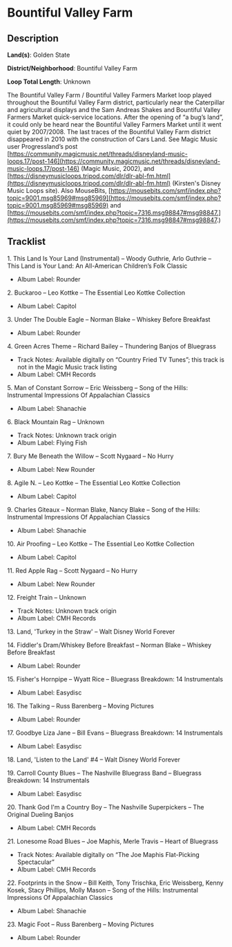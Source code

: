 # Bountiful Valley Farm

## Description

**Land(s)**: Golden State

**District/Neighborhood**: Bountiful Valley Farm

**Loop Total Length**: Unknown

The Bountiful Valley Farm / Bountiful Valley Farmers Market loop played throughout the Bountiful Valley Farm district, particularly near the Caterpillar and agricultural displays and the Sam Andreas Shakes and Bountiful Valley Farmers Market quick-service locations. After the opening of “a bug’s land”, it could only be heard near the Bountiful Valley Farmers Market until it went quiet by 2007/2008. The last traces of the Bountiful Valley Farm district disappeared in 2010 with the construction of Cars Land. See Magic Music user Progressland’s post [https://community.magicmusic.net/threads/disneyland-music-loops.17/post-146](https://community.magicmusic.net/threads/disneyland-music-loops.17/post-146) (Magic Music, 2002), and [https://disneymusicloops.tripod.com/dlr/dlr-abl-fm.html](https://disneymusicloops.tripod.com/dlr/dlr-abl-fm.html) (Kirsten's Disney Music Loops site). Also MouseBits, [https://mousebits.com/smf/index.php?topic=9001.msg85969#msg85969](https://mousebits.com/smf/index.php?topic=9001.msg85969#msg85969) and [https://mousebits.com/smf/index.php?topic=7316.msg98847#msg98847.](https://mousebits.com/smf/index.php?topic=7316.msg98847#msg98847.)

## Tracklist

1\. This Land Is Your Land (Instrumental) – Woody Guthrie, Arlo Guthrie – This Land is Your Land: An All-American Children’s Folk Classic

- Album Label: Rounder

2\. Buckaroo – Leo Kottke – The Essential Leo Kottke Collection

- Album Label: Capitol

3\. Under The Double Eagle – Norman Blake – Whiskey Before Breakfast

- Album Label: Rounder

4\. Green Acres Theme – Richard Bailey – Thundering Banjos of Bluegrass

- Track Notes: Available digitally on “Country Fried TV Tunes”; this track is not in the Magic Music track listing
- Album Label: CMH Records

5\. Man of Constant Sorrow – Eric Weissberg – Song of the Hills: Instrumental Impressions Of Appalachian Classics

- Album Label: Shanachie

6\. Black Mountain Rag – Unknown

- Track Notes: Unknown track origin
- Album Label: Flying Fish

7\. Bury Me Beneath the Willow – Scott Nygaard – No Hurry

- Album Label: New Rounder

8\. Agile N. – Leo Kottke – The Essential Leo Kottke Collection

- Album Label: Capitol

9\. Charles Giteaux – Norman Blake, Nancy Blake – Song of the Hills: Instrumental Impressions Of Appalachian Classics

- Album Label: Shanachie

10\. Air Proofing – Leo Kottke – The Essential Leo Kottke Collection

- Album Label: Capitol

11\. Red Apple Rag – Scott Nygaard – No Hurry

- Album Label: New Rounder

12\. Freight Train – Unknown

- Track Notes: Unknown track origin
- Album Label: CMH Records

13\. Land, 'Turkey in the Straw' – Walt Disney World Forever



14\. Fiddler's Dram/Whiskey Before Breakfast – Norman Blake – Whiskey Before Breakfast

- Album Label: Rounder

15\. Fisher's Hornpipe – Wyatt Rice – Bluegrass Breakdown: 14 Instrumentals

- Album Label: Easydisc

16\. The Talking – Russ Barenberg – Moving Pictures

- Album Label: Rounder

17\. Goodbye Liza Jane – Bill Evans – Bluegrass Breakdown: 14 Instrumentals

- Album Label: Easydisc

18\. Land, 'Listen to the Land' #4 – Walt Disney World Forever



19\. Carroll County Blues – The Nashville Bluegrass Band – Bluegrass Breakdown: 14 Instrumentals

- Album Label: Easydisc

20\. Thank God I'm a Country Boy – The Nashville Superpickers – The Original Dueling Banjos

- Album Label: CMH Records

21\. Lonesome Road Blues – Joe Maphis, Merle Travis – Heart of Bluegrass

- Track Notes: Available digitally on “The Joe Maphis Flat-Picking Spectacular”
- Album Label: CMH Records

22\. Footprints in the Snow – Bill Keith, Tony Trischka, Eric Weissberg, Kenny Kosek, Stacy Phillips, Molly Mason – Song of the Hills: Instrumental Impressions Of Appalachian Classics

- Album Label: Shanachie

23\. Magic Foot – Russ Barenberg – Moving Pictures

- Album Label: Rounder
